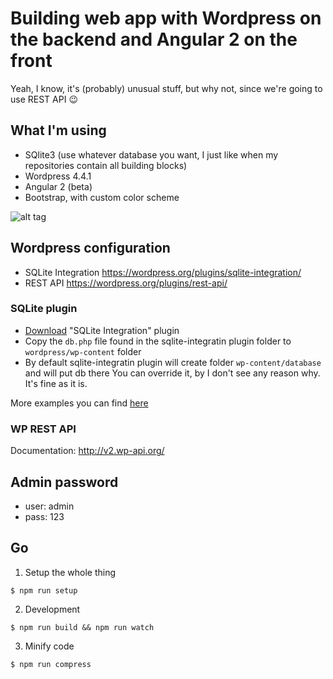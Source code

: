# Building web app with Wordpress on the backend and Angular 2 on the front

Yeah, I know, it's (probably) unusual stuff, but why not, since we're going to use REST API :wink:

## What I'm using

* SQlite3 (use whatever database you want, I just like when my repositories contain all building blocks)
* Wordpress 4.4.1
* Angular 2 (beta)
* Bootstrap, with custom color scheme

![alt tag](https://github.com/artemdemo/wordpress-restapi-angular2/blob/master/wp-content/themes/ng-theme/screenshot.png)

## Wordpress configuration

* SQLite Integration https://wordpress.org/plugins/sqlite-integration/
* REST API https://wordpress.org/plugins/rest-api/

### SQLite plugin

* [Download](https://wordpress.org/plugins/sqlite-integration/) "SQLite Integration" plugin
* Copy the `db.php` file found in the sqlite-integratin plugin folder to `wordpress/wp-content` folder
* By default sqlite-integratin plugin will create folder `wp-content/database` and will put db there
  You can override it, by I don't see any reason why. It's fine as it is.
  
More examples you can find [here](http://dogwood.skr.jp/wordpress/sqlite-integration/)

### WP REST API

Documentation: http://v2.wp-api.org/

## Admin password

* user: admin
* pass: 123

## Go

1. Setup the whole thing
  ```
  $ npm run setup
  ```

2. Development
  ```
  $ npm run build && npm run watch
  ```
  
3. Minify code
  ```
  $ npm run compress
  ```
